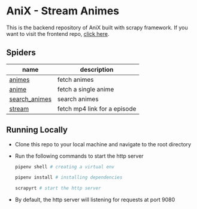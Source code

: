 # AniX - Stream Animes

This is the backend repository of AniX built with scrapy framework. If you want to visit the frontend repo, [click here](https://github.com/manikandanraji/AniX).

## Spiders

| name                                           | description                  |
| ---------------------------------------------- | ---------------------------- |
| [animes](anix/spiders/animes.py)               | fetch animes                 |
| [anime](anix/spiders/anime.py)                 | fetch a single anime         |
| [search_animes](anix/spiders/search_animes.py) | search animes                |
| [stream](anix/spiders/stream.py)               | fetch mp4 link for a episode |

## Running Locally

- Clone this repo to your local machine and navigate to the root directory

- Run the following commands to start the http server

	```bash
	pipenv shell # creating a virtual env

	pipenv install # installing dependencies

	scrapyrt # start the http server
	```
- By default, the http server will listening for requests at port 9080
